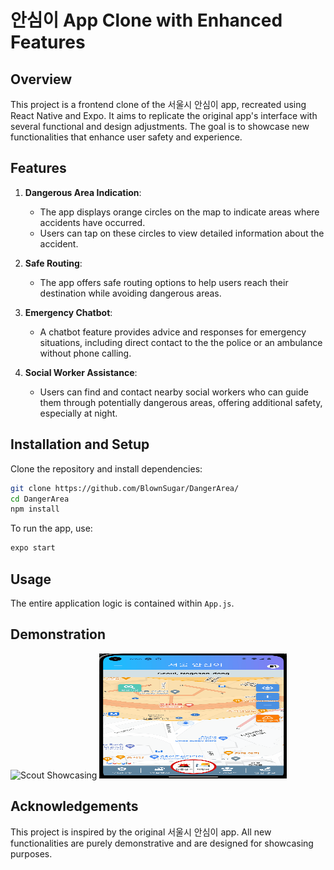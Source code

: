 
# 안심이 App Clone with Enhanced Features

## Overview
This project is a frontend clone of the 서울시 안심이 app, recreated using React Native and Expo. It aims to replicate the original app's interface with several functional and design adjustments. The goal is to showcase new functionalities that enhance user safety and experience.

## Features
1. **Dangerous Area Indication**:
   - The app displays orange circles on the map to indicate areas where accidents have occurred.
   - Users can tap on these circles to view detailed information about the accident.

2. **Safe Routing**:
   - The app offers safe routing options to help users reach their destination while avoiding dangerous areas.

3. **Emergency Chatbot**:
   - A chatbot feature provides advice and responses for emergency situations, including direct contact to the the police or an ambulance without phone calling.

4. **Social Worker Assistance**:
   - Users can find and contact nearby social workers who can guide them through potentially dangerous areas, offering additional safety, especially at night.

## Installation and Setup
Clone the repository and install dependencies:
```bash
git clone https://github.com/BlownSugar/DangerArea/
cd DangerArea
npm install
```

To run the app, use:
```bash
expo start
```

## Usage
The entire application logic is contained within `App.js`. 

## Demonstration

<img src="./assets/scoutShowcase.gif" width="300" height="200" alt="Scout Showcasing">


<img src="./assets/notificationShowcase.gif" width="300" height="200" alt="Notification Showcasing">



## Acknowledgements
This project is inspired by the original 서울시 안심이 app. All new functionalities are purely demonstrative and are designed for showcasing purposes.

